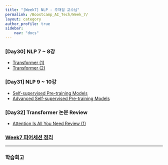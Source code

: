 ```yaml
---
title: "[Week7] NLP - 주재걸 교수님"
permalink: /Boostcamp_AI_Tech/Week_7/
layout: category
author_profile: true
sidebar:
    nav: "docs"
---
```


### [Day30] NLP 7 ~ 8강

- [Transformer (1)]({{site.url}}/boostcamp_ai_tech/week_7/day_30/01.-Transformer-(1)/)
- [Transformer (2)]({{site.url}}/boostcamp_ai_tech/week_7/day_30/02.-Transformer-(2)/)

### [Day31] NLP 9 ~ 10강

- [Self-supervised Pre-training Models]({{site.url}}/boostcamp_ai_tech/week_7/day_31/01.-Self-supervised-Pre-training-Models/)
- [Advanced Self-supervised Pre-training Models]({{site.url}}/boostcamp_ai_tech/week_7/day_31/02.-Advanced-Self-supervised-Pre-training-Models/)

### [Day32] Transformer 논문 Review

- [Attention Is All You Need Review (1)]({{site.url}}/boostcamp_ai_tech/week_7/day_32/01.-Attention-is-All-You-Need-paper-review/)

### [Week7 피어세션 정리]()

---
### 학습회고

